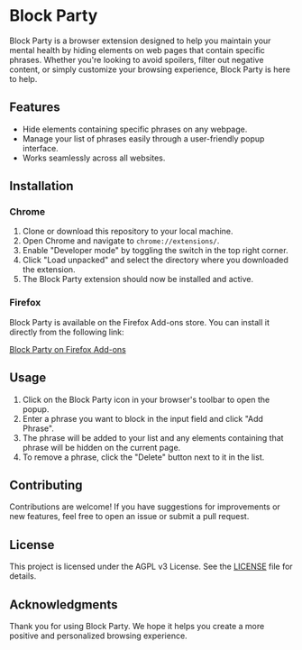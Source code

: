 # Block Party

Block Party is a browser extension designed to help you maintain your mental health by hiding elements on web pages that contain specific phrases. Whether you're looking to avoid spoilers, filter out negative content, or simply customize your browsing experience, Block Party is here to help.

## Features

- Hide elements containing specific phrases on any webpage.
- Manage your list of phrases easily through a user-friendly popup interface.
- Works seamlessly across all websites.

## Installation

### Chrome

1. Clone or download this repository to your local machine.
2. Open Chrome and navigate to `chrome://extensions/`.
3. Enable "Developer mode" by toggling the switch in the top right corner.
4. Click "Load unpacked" and select the directory where you downloaded the extension.
5. The Block Party extension should now be installed and active.

### Firefox

Block Party is available on the Firefox Add-ons store. You can install it directly from the following link:

[Block Party on Firefox Add-ons](https://addons.mozilla.org/en-US/firefox/addon/block-party-content-filter/)

## Usage

1. Click on the Block Party icon in your browser's toolbar to open the popup.
2. Enter a phrase you want to block in the input field and click "Add Phrase".
3. The phrase will be added to your list and any elements containing that phrase will be hidden on the current page.
4. To remove a phrase, click the "Delete" button next to it in the list.

## Contributing

Contributions are welcome! If you have suggestions for improvements or new features, feel free to open an issue or submit a pull request.

## License

This project is licensed under the AGPL v3 License. See the [LICENSE](LICENSE) file for details.

## Acknowledgments

Thank you for using Block Party. We hope it helps you create a more positive and personalized browsing experience.